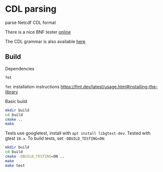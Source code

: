 
# CDL parsing

parse Netcdf CDL format

There is a nice BNF tester [online](https://bnfplayground.pauliankline.com)

The CDL grammar is also available [here](https://manpages.ubuntu.com/manpages/focal/man1/ncgen.1.html)


## Build

Dependencies

```
fmt
```

`fmt` installation instructions https://fmt.dev/latest/usage.html#installing-the-library

Basic build

```sh
mkdir build
cd build
cmake ..
make
```

Tests use googletest, install with `apt install libgtest-dev`. Tested with gtest `10.x`. To build tests, set `-DBUILD_TESTING=ON`:

```sh
mkdir build
cd build
cmake -DBUILD_TESTING=ON ..
make
make test
```


